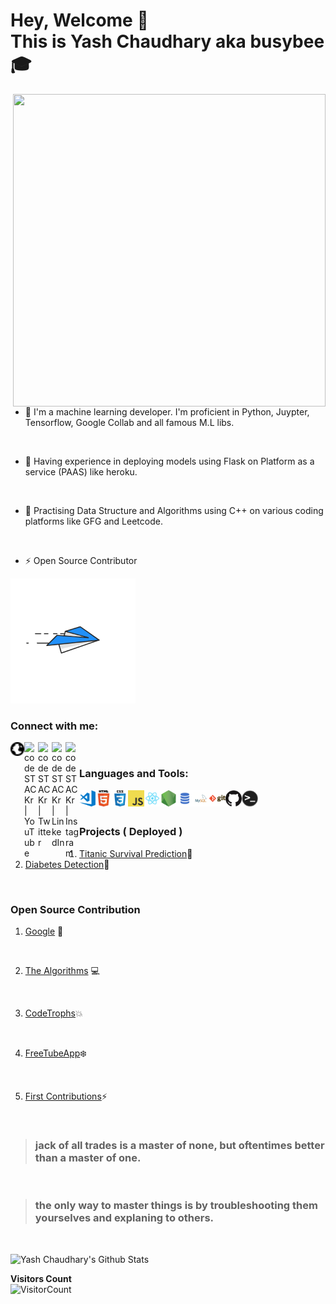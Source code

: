 # Hey, Welcome 👋 <br> This is Yash Chaudhary aka busybee 🎓


</p> 
<div class="hello">
  <div class="inner" ><img src="assets/animation_500_kckasloz.gif" align="right" height="500" width="500" padding-top:"20"></div>
</div>
</p>

- 🌱 I'm a machine learning developer. I'm proficient in Python, Juypter, Tensorflow, Google Collab and all famous M.L libs.

<br>

- 👯 Having experience in deploying models using Flask on Platform as a service (PAAS) like heroku.

<br>

- 🥅 Practising Data Structure and Algorithms using C++ on various coding platforms like GFG and Leetcode. 

<br>

- ⚡  Open Source Contributor 
<p>
<div class="hello">
  <div class="inner" ><img src="assets/animation_300_kckabl3r.gif" height="200" width="200"></div>
</div>
</p>

### Connect with me:

[<img align="left" alt="codeSTACKr.com" width="22px" src="https://raw.githubusercontent.com/iconic/open-iconic/master/svg/globe.svg" />][website]
[<img align="left" alt="codeSTACKr | YouTube" width="22px" src="https://cdn.jsdelivr.net/npm/simple-icons@v3/icons/youtube.svg" />][youtube]
[<img align="left" alt="codeSTACKr | Twitter" width="22px" src="https://cdn.jsdelivr.net/npm/simple-icons@v3/icons/twitter.svg" />][twitter]
[<img align="left" alt="codeSTACKr | LinkedIn" width="22px" src="https://cdn.jsdelivr.net/npm/simple-icons@v3/icons/linkedin.svg" />][linkedin]
[<img align="left" alt="codeSTACKr | Instagram" width="22px" src="https://cdn.jsdelivr.net/npm/simple-icons@v3/icons/instagram.svg" />][instagram]

<br />

### Languages and Tools:

[<img align="left" alt="Visual Studio Code" width="26px" src="https://raw.githubusercontent.com/github/explore/80688e429a7d4ef2fca1e82350fe8e3517d3494d/topics/visual-studio-code/visual-studio-code.png" />][webdevplaylist]
<img align="left" alt="HTML5" width="26px" src="https://raw.githubusercontent.com/github/explore/80688e429a7d4ef2fca1e82350fe8e3517d3494d/topics/html/html.png" /><img align="left" alt="CSS3" width="26px" src="https://raw.githubusercontent.com/github/explore/80688e429a7d4ef2fca1e82350fe8e3517d3494d/topics/css/css.png" />
<img align="left" alt="JavaScript" width="26px" src="https://raw.githubusercontent.com/github/explore/80688e429a7d4ef2fca1e82350fe8e3517d3494d/topics/javascript/javascript.png" /><img align="left" alt="React" width="26px" src="https://raw.githubusercontent.com/github/explore/80688e429a7d4ef2fca1e82350fe8e3517d3494d/topics/react/react.png" />
<img align="left" alt="Node.js" width="26px" src="https://raw.githubusercontent.com/github/explore/80688e429a7d4ef2fca1e82350fe8e3517d3494d/topics/nodejs/nodejs.png" />
<img align="left" alt="SQL" width="26px" src="https://raw.githubusercontent.com/github/explore/80688e429a7d4ef2fca1e82350fe8e3517d3494d/topics/sql/sql.png" />
<img align="left" alt="MySQL" width="26px" src="https://raw.githubusercontent.com/github/explore/80688e429a7d4ef2fca1e82350fe8e3517d3494d/topics/mysql/mysql.png" />
<img align="left" alt="Git" width="26px" src="https://raw.githubusercontent.com/github/explore/80688e429a7d4ef2fca1e82350fe8e3517d3494d/topics/git/git.png" />
<img align="left" alt="GitHub" width="26px" src="https://raw.githubusercontent.com/github/explore/78df643247d429f6cc873026c0622819ad797942/topics/github/github.png" />
<img align="left" alt="Terminal" width="26px" src="https://raw.githubusercontent.com/github/explore/80688e429a7d4ef2fca1e82350fe8e3517d3494d/topics/terminal/terminal.png" />

<br />
<br />

###  Projects ( Deployed )
1. [Titanic Survival Prediction](https://github.com/busybee23/KAGGLE/tree/master/TITANIC%20KAGGLE)🚢
2. [Diabetes Detection](https://github.com/busybee23/Diabetes-Detection)💉
<br>

### Open Source Contribution 
1. [Google](https://github.com/google) 🚀
<br>

2. [The Algorithms](https://github.com/TheAlgorithms) 💻
<br>

3. [CodeTrophs](https://github.com/CodeTrophs)💥
<br>

4. [FreeTubeApp](https://github.com/FreeTubeApp)❄️
<br>

5. [First Contributions](https://github.com/firstcontributions)⚡

<br>

> ### jack of all trades is a master of none, but oftentimes better than a master of one.
<br>

> ### the only way to master things is by troubleshooting them yourselves and explaning to others.
<br>
<!-- 
[![Top Langs](https://github-readme-stats.vercel.app/api/top-langs/?username=busybee23&layout=compact)](https://github.com/anuraghazra/github-readme-stats)


<!-- </p><p><img align="left" src="https://github-readme-stats.vercel.app/api/top-langs/?username=busybee23&theme=dracula" alt="busybee23" /></p> --> 

<!-- <p>&nbsp;<img align="center" src="https://github-readme-stats.vercel.app/api?username=busybee23&show_icons=true&theme=dracula" alt="busybee23" /></p> -->

![Yash Chaudhary's Github Stats](https://github-readme-stats.vercel.app/api?username=busybee23&show_icons=true&theme=radical)


**Visitors Count**  
![VisitorCount](https://profile-counter.glitch.me/{busybee23}/count.svg)
<!-- https://cdn4.iconfinder.com/data/icons/logos-and-brands/512/189_Kaggle_logo_logos-512 -->

[website]: https://busybee23.github.io/
[course]: http://vsCodeHero.com
[twitter]: https://twitter.com/busyb3e
[youtube]: https://www.youtube.com/channel/UC0s7IzjaMMTbZTBk4c2Lzwg
[instagram]: https://instagram.com/_busybee23
[linkedin]: https://www.linkedin.com/in/yash23/
[webdevplaylist]: https://www.youtube.com/watch?v=V0bbAlLAJ0A&list=PLrmisWvHzuOiIn3qPY4K6i5MLswsWddE1
